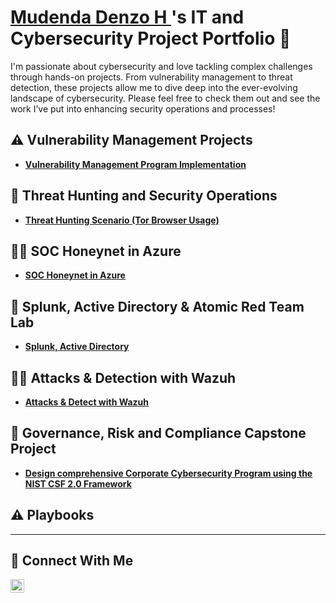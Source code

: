 # <a href="https://www.linkedin.com/in/mudenda-h-7a5a75177//">Mudenda Denzo H </a>'s IT and Cybersecurity Project Portfolio 🔐

I'm passionate about cybersecurity and love tackling complex challenges through hands-on projects. From vulnerability management to threat detection, these projects allow me to dive deep into the ever-evolving landscape of cybersecurity. Please feel free to check them out and see the work I’ve put into enhancing security operations and processes!


## ⚠️ Vulnerability Management Projects

- **[Vulnerability Management Program Implementation](https://github.com/mudendahandongwe/Vulnerability-Management-Program-Implementation)**
  

## 🚨 Threat Hunting and Security Operations

- **[Threat Hunting Scenario (Tor Browser Usage)](https://github.com/mudendahandongwe/threat-hunting-scenario-tor)**


## 👨‍💻 SOC Honeynet in Azure

- **[SOC Honeynet in Azure](https://github.com/mudendahandongwe/SOC-Honeynet-in-Azure)**

## 🚨 Splunk, Active Directory & Atomic Red Team Lab

- **[Splunk, Active Directory](https://github.com/mudendahandongwe/Splunk-Active-Directory)**


## 👨‍💻 Attacks & Detection with Wazuh

- **[Attacks & Detect with Wazuh](https://github.com/mudendahandongwe/attack-detect-with-wazuh)**

## 🚨 Governance, Risk and Compliance Capstone Project
- **[Design comprehensive Corporate Cybersecurity Program using the NIST CSF 2.0 Framework](https://github.com/mudendahandongwe/GRC)**

## ⚠️ Playbooks



<hr/>

## 🤳 Connect With Me


[<img align="left" alt="___________ | LinkedIn" width="22px" src="https://cdn.jsdelivr.net/npm/simple-icons@v3/icons/linkedin.svg" />][linkedin]



[linkedin]: https://www.linkedin.com/in/mudenda-h-7a5a75177/

<!--
<img width="35" alt="image" src="https://github.com/user-attachments/assets/2f41c7cd-5ea8-4475-b451-a37161b6c3fb"> 
<img width="35" alt="image" src="https://github.com/user-attachments/assets/77649969-9910-4994-8b96-74a116cfb2a8">
-->
